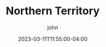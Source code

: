 ---
date: 2023-03-11T11:55:00-04:00
title: "Northern Territory"
ab: "NT"
seo_title: "Contact Northern Territory Senators and Member of parliament"
description: Contact Northern Territory representatives
author: john
url: /australia/northern-territory/
flag: seal.png
weight: 1
state: "yes"

layout: states
---
